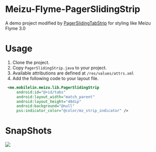 Meizu-Flyme-PagerSlidingStrip
=============================

A demo project modified by [PagerSlidingTabStrip](https://github.com/astuetz/PagerSlidingTabStrip) for styling like Meizu Flyme 3.0

Usage
===
1. Clone the project.
2. Copy `PagerSlidingStrip.java` to your project.
3. Available attributions are defined at `/res/values/attrs.xml`
4. Add the following code to your layout file.
``` xml
 <me.mobilelin.meizu.lib.PagerSlidingStrip
     android:id="@+id/tabs"
     android:layout_width="match_parent"
     android:layout_height="48dip"
     android:background="@null"
     pss:indicator_color="@color/mz_strip_indicator" />
```
<!-- more -->

SnapShots
===
![](http://ww4.sinaimg.cn/large/7adcb3b9gw1ee593zawv5j20go0qo0t4.jpg)
